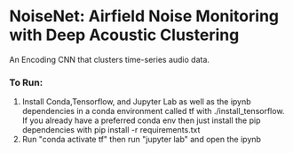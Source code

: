 # NoiseNet: Airfield Noise Monitoring with Deep Acoustic Clustering

An Encoding CNN that clusters time-series audio data.

### To Run:

1. Install Conda,Tensorflow, and Jupyter Lab as well as the ipynb dependencies in a conda environment called tf with ./install_tensorflow. If you already have a preferred conda env then just install the pip dependencies with pip install -r requirements.txt
2. Run "conda activate tf" then run "jupyter lab" and open the ipynb


